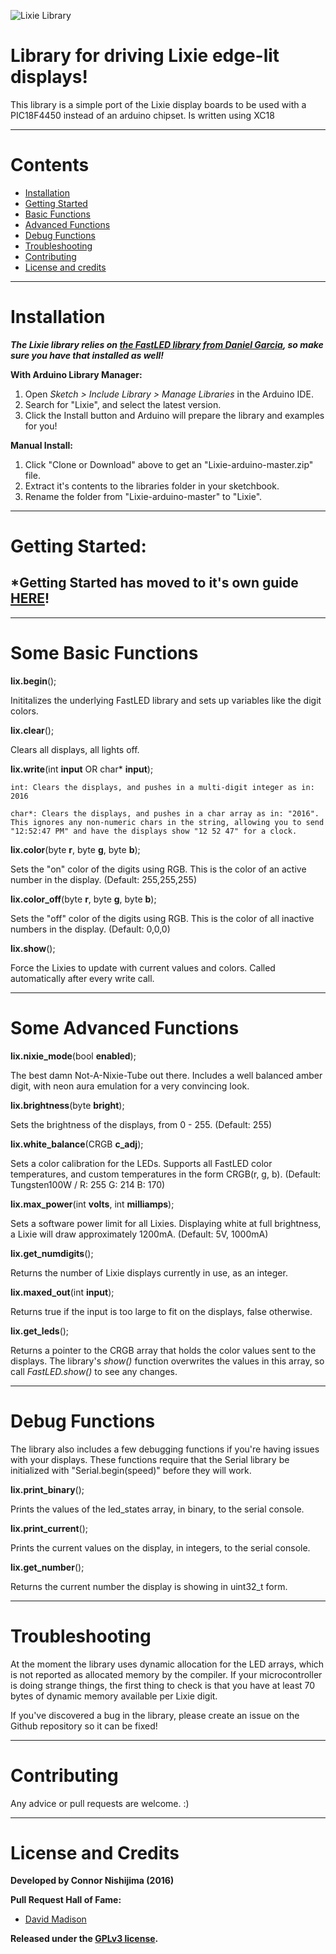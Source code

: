 ![Lixie Library](https://i.imgur.com/MH40PLQ.jpg)

# Library for driving Lixie edge-lit displays!

This library is a simple port of the Lixie display boards to be used with a PIC18F4450 instead of an arduino chipset.
Is written using XC18

----------
# Contents
- [Installation](#installation)
- [Getting Started](#getting-started)
- [Basic Functions](#basic-functions)
- [Advanced Functions](#advanced-functions)
- [Debug Functions](#debug-functions)
- [Troubleshooting](#troubleshooting)
- [Contributing](#contributing)
- [License and credits](#license-and-credits)

----------
# Installation

***The Lixie library relies on [the FastLED library from Daniel Garcia](https://github.com/FastLED/FastLED), so make sure you have that installed as well!***

**With Arduino Library Manager:**

1. Open *Sketch > Include Library > Manage Libraries* in the Arduino IDE.
2. Search for "Lixie", and select the latest version.
3. Click the Install button and Arduino will prepare the library and examples for you!

**Manual Install:**

1. Click "Clone or Download" above to get an "Lixie-arduino-master.zip" file.
2. Extract it's contents to the libraries folder in your sketchbook.
3. Rename the folder from "Lixie-arduino-master" to "Lixie".

------------
# Getting Started:

## \*Getting Started has moved to it's own guide [HERE](https://github.com/connornishijima/Lixie-arduino/blob/master/getting-started.md)!

----------
# Some Basic Functions

**lix.begin**();

Inititalizes the underlying FastLED library and sets up variables like the digit colors.

**lix.clear**();

Clears all displays, all lights off.

**lix.write**(int **input** OR char* **input**);

    int: Clears the displays, and pushes in a multi-digit integer as in: 2016

    char*: Clears the displays, and pushes in a char array as in: "2016". This ignores any non-numeric chars in the string, allowing you to send "12:52:47 PM" and have the displays show "12 52 47" for a clock.

**lix.color**(byte **r**, byte **g**, byte **b**);

Sets the "on" color of the digits using RGB. This is the color of an active number in the display. (Default: 255,255,255)

**lix.color_off**(byte **r**, byte **g**, byte **b**);

Sets the "off" color of the digits using RGB. This is the color of all inactive numbers in the display. (Default: 0,0,0)

**lix.show**();

Force the Lixies to update with current values and colors. Called automatically after every write call.

----------
# Some Advanced Functions

**lix.nixie_mode**(bool **enabled**);

The best damn Not-A-Nixie-Tube out there. Includes a well balanced amber digit, with neon aura emulation for a very convincing look.

**lix.brightness**(byte **bright**);

Sets the brightness of the displays, from 0 - 255. (Default: 255)

**lix.white_balance**(CRGB **c_adj**);

Sets a color calibration for the LEDs. Supports all FastLED color temperatures, and custom temperatures in the form CRGB(r, g, b). (Default: Tungsten100W / R: 255 G: 214 B: 170)

**lix.max_power**(int **volts**, int **milliamps**);

Sets a software power limit for all Lixies. Displaying white at full brightness, a Lixie will draw approximately 1200mA. (Default: 5V, 1000mA)

**lix.get_numdigits**();

Returns the number of Lixie displays currently in use, as an integer.

**lix.maxed_out**(int **input**);

Returns true if the input is too large to fit on the displays, false otherwise.

**lix.get_leds**();

Returns a pointer to the CRGB array that holds the color values sent to the displays. The library's *show()* function overwrites the values in this array, so call *FastLED.show()* to see any changes.

----------
# Debug Functions

The library also includes a few debugging functions if you're having issues with your displays. These functions require that the Serial library be initialized with "Serial.begin(speed)" before they will work.

**lix.print_binary**();

Prints the values of the led_states array, in binary, to the serial console.

**lix.print_current**();

Prints the current values on the display, in integers, to the serial console.

**lix.get_number**();

Returns the current number the display is showing in uint32_t form.

----------
# Troubleshooting

At the moment the library uses dynamic allocation for the LED arrays, which is not reported as allocated memory by the compiler. If your microcontroller is doing strange things, the first thing to check is that you have at least 70 bytes of dynamic memory available per Lixie digit.

If you've discovered a bug in the library, please create an issue on the Github repository so it can be fixed!

----------
# Contributing
Any advice or pull requests are welcome. :)

----------
# License and Credits
**Developed by Connor Nishijima (2016)**

**Pull Request Hall of Fame:**
- [David Madison](https://github.com/dmadison)

**Released under the [GPLv3 license](http://www.gnu.org/licenses/gpl-3.0.en.html).**
